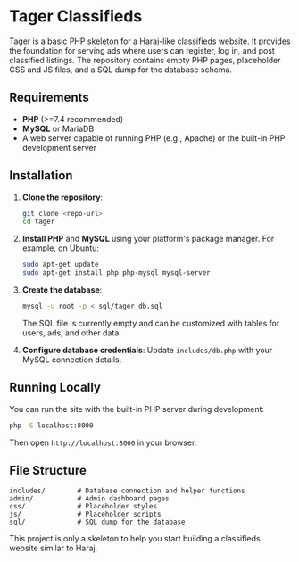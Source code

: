# Tager Classifieds

Tager is a basic PHP skeleton for a Haraj-like classifieds website. It provides the foundation for serving ads where users can register, log in, and post classified listings. The repository contains empty PHP pages, placeholder CSS and JS files, and a SQL dump for the database schema.

## Requirements

- **PHP** (>=7.4 recommended)
- **MySQL** or MariaDB
- A web server capable of running PHP (e.g., Apache) or the built-in PHP development server

## Installation

1. **Clone the repository**:
   ```bash
   git clone <repo-url>
   cd tager
   ```
2. **Install PHP** and **MySQL** using your platform's package manager. For example, on Ubuntu:
   ```bash
   sudo apt-get update
   sudo apt-get install php php-mysql mysql-server
   ```
3. **Create the database**:
   ```bash
   mysql -u root -p < sql/tager_db.sql
   ```
   The SQL file is currently empty and can be customized with tables for users, ads, and other data.

4. **Configure database credentials**:
   Update `includes/db.php` with your MySQL connection details.

## Running Locally

You can run the site with the built-in PHP server during development:

```bash
php -S localhost:8000
```

Then open `http://localhost:8000` in your browser.

## File Structure

```
includes/        # Database connection and helper functions
admin/           # Admin dashboard pages
css/             # Placeholder styles
js/              # Placeholder scripts
sql/             # SQL dump for the database
```

This project is only a skeleton to help you start building a classifieds website similar to Haraj.

